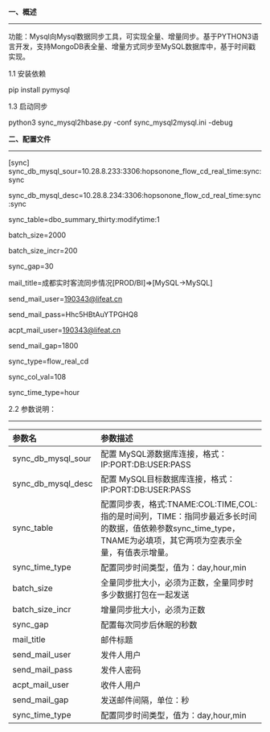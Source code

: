 

**一、概述**

------------


   功能：Mysql向Mysql数据同步工具，可实现全量、增量同步。基于PYTHON3语言开发，支持MongoDB表全量、增量方式同步至MySQL数据库中，基于时间戳实现。

   1.1 安装依赖

   pip install pymysql

   1.3 启动同步

   python3 sync_mysql2hbase.py -conf sync_mysql2mysql.ini -debug

**二、配置文件**

------------
[sync]
sync_db_mysql_sour=10.28.8.233:3306:hopsonone_flow_cd_real_time:sync:sync

sync_db_mysql_desc=10.28.8.234:3306:hopsonone_flow_cd_real_time:sync:sync

sync_table=dbo_summary_thirty:modifytime:1

batch_size=2000

batch_size_incr=200  

sync_gap=30  

mail_title=成都实时客流同步情况[PROD/BI]=>[MySQL->MySQL]  

send_mail_user=190343@lifeat.cn  

send_mail_pass=Hhc5HBtAuYTPGHQ8  

acpt_mail_user=190343@lifeat.cn  

send_mail_gap=1800  

sync_type=flow_real_cd  

sync_col_val=108  

sync_time_type=hour  



 2.2 参数说明：

------------

|  参数名	 |参数描述   |
| :------------ | :------------ |
| sync_db_mysql_sour |  配置 MySQL源数据库连接，格式：IP:PORT:DB:USER:PASS |
| sync_db_mysql_desc  | 配置 MySQL目标数据库连接，格式：IP:PORT:DB:USER:PASS  |
| sync_table  | 配置同步表，格式:TNAME:COL:TIME,COL:指的是时间列，TIME：指同步最近多长时间的数据，值依赖参数sync_time_type，TNAME为必填项，其它两项为空表示全量，有值表示增量。  |
| sync_time_type  |配置同步时间类型，值为：day,hour,min   |
| batch_size  |全量同步批大小，必须为正数，全量同步时多少数据打包在一起发送  |
| batch_size_incr  | 增量同步批大小，必须为正数  |
| sync_gap |  配置每次同步后休眠的秒数 |
| mail_title  | 邮件标题  |
| send_mail_user  |发件人用户 |
| send_mail_pass  |发件人密码  |
| acpt_mail_user  |收件人用户 |
| send_mail_gap  | 发送邮件间隔，单位：秒 |
| sync_time_type  | 配置同步时间类型，值为：day,hour,min  |

